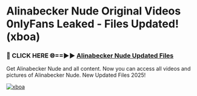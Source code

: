 # Alinabecker Nude Original Videos 0nlyFans Leaked - Files Updated! (xboa)

<h3>🔴 CLICK HERE 🌐==►► <a href="https://tinyurl.com/y5r63du9" rel="nofollow">Alinabecker Nude Updated Files</a></h3>

Get Alinabecker Nude and all content. Now you can access all videos and pictures of Alinabecker Nude. New Updated Files 2025!

[![xboa](https://i.imgur.com/UVo9nyh.gif)](https://tinyurl.com/y5r63du9)